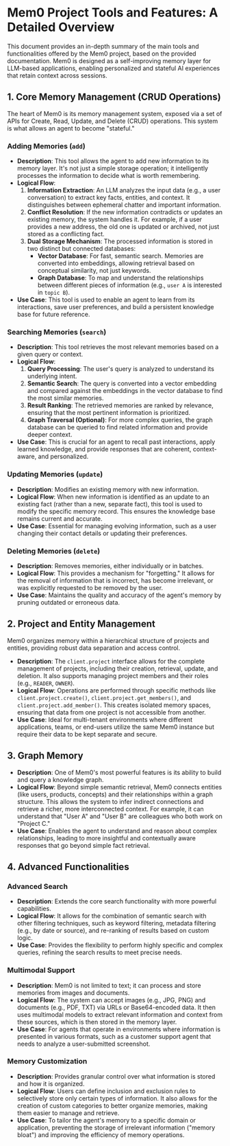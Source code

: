 # Mem0 Project Tools and Features: A Detailed Overview

This document provides an in-depth summary of the main tools and functionalities offered by the Mem0 project, based on the provided documentation. Mem0 is designed as a self-improving memory layer for LLM-based applications, enabling personalized and stateful AI experiences that retain context across sessions.

## 1. Core Memory Management (CRUD Operations)

The heart of Mem0 is its memory management system, exposed via a set of APIs for Create, Read, Update, and Delete (CRUD) operations. This system is what allows an agent to become "stateful."

### Adding Memories (`add`)

- **Description**: This tool allows the agent to add new information to its memory layer. It's not just a simple storage operation; it intelligently processes the information to decide what is worth remembering.
- **Logical Flow**:
    1.  **Information Extraction**: An LLM analyzes the input data (e.g., a user conversation) to extract key facts, entities, and context. It distinguishes between ephemeral chatter and important information.
    2.  **Conflict Resolution**: If the new information contradicts or updates an existing memory, the system handles it. For example, if a user provides a new address, the old one is updated or archived, not just stored as a conflicting fact.
    3.  **Dual Storage Mechanism**: The processed information is stored in two distinct but connected databases:
        *   **Vector Database**: For fast, semantic search. Memories are converted into embeddings, allowing retrieval based on conceptual similarity, not just keywords.
        *   **Graph Database**: To map and understand the relationships between different pieces of information (e.g., `user A` is interested in `topic B`).
- **Use Case**: This tool is used to enable an agent to learn from its interactions, save user preferences, and build a persistent knowledge base for future reference.

### Searching Memories (`search`)

- **Description**: This tool retrieves the most relevant memories based on a given query or context.
- **Logical Flow**:
    1.  **Query Processing**: The user's query is analyzed to understand its underlying intent.
    2.  **Semantic Search**: The query is converted into a vector embedding and compared against the embeddings in the vector database to find the most similar memories.
    3.  **Result Ranking**: The retrieved memories are ranked by relevance, ensuring that the most pertinent information is prioritized.
    4.  **Graph Traversal (Optional)**: For more complex queries, the graph database can be queried to find related information and provide deeper context.
- **Use Case**: This is crucial for an agent to recall past interactions, apply learned knowledge, and provide responses that are coherent, context-aware, and personalized.

### Updating Memories (`update`)

- **Description**: Modifies an existing memory with new information.
- **Logical Flow**: When new information is identified as an update to an existing fact (rather than a new, separate fact), this tool is used to modify the specific memory record. This ensures the knowledge base remains current and accurate.
- **Use Case**: Essential for managing evolving information, such as a user changing their contact details or updating their preferences.

### Deleting Memories (`delete`)

- **Description**: Removes memories, either individually or in batches.
- **Logical Flow**: This provides a mechanism for "forgetting." It allows for the removal of information that is incorrect, has become irrelevant, or was explicitly requested to be removed by the user.
- **Use Case**: Maintains the quality and accuracy of the agent's memory by pruning outdated or erroneous data.

## 2. Project and Entity Management

Mem0 organizes memory within a hierarchical structure of projects and entities, providing robust data separation and access control.

- **Description**: The `client.project` interface allows for the complete management of projects, including their creation, retrieval, update, and deletion. It also supports managing project members and their roles (e.g., `READER`, `OWNER`).
- **Logical Flow**: Operations are performed through specific methods like `client.project.create()`, `client.project.get_members()`, and `client.project.add_member()`. This creates isolated memory spaces, ensuring that data from one project is not accessible from another.
- **Use Case**: Ideal for multi-tenant environments where different applications, teams, or end-users utilize the same Mem0 instance but require their data to be kept separate and secure.

## 3. Graph Memory

- **Description**: One of Mem0's most powerful features is its ability to build and query a knowledge graph.
- **Logical Flow**: Beyond simple semantic retrieval, Mem0 connects entities (like users, products, concepts) and their relationships within a graph structure. This allows the system to infer indirect connections and retrieve a richer, more interconnected context. For example, it can understand that "User A" and "User B" are colleagues who both work on "Project C."
- **Use Case**: Enables the agent to understand and reason about complex relationships, leading to more insightful and contextually aware responses that go beyond simple fact retrieval.

## 4. Advanced Functionalities

### Advanced Search

- **Description**: Extends the core search functionality with more powerful capabilities.
- **Logical Flow**: It allows for the combination of semantic search with other filtering techniques, such as keyword filtering, metadata filtering (e.g., by date or source), and re-ranking of results based on custom logic.
- **Use Case**: Provides the flexibility to perform highly specific and complex queries, refining the search results to meet precise needs.

### Multimodal Support

- **Description**: Mem0 is not limited to text; it can process and store memories from images and documents.
- **Logical Flow**: The system can accept images (e.g., JPG, PNG) and documents (e.g., PDF, TXT) via URLs or Base64-encoded data. It then uses multimodal models to extract relevant information and context from these sources, which is then stored in the memory layer.
- **Use Case**: For agents that operate in environments where information is presented in various formats, such as a customer support agent that needs to analyze a user-submitted screenshot.

### Memory Customization

- **Description**: Provides granular control over what information is stored and how it is organized.
- **Logical Flow**: Users can define inclusion and exclusion rules to selectively store only certain types of information. It also allows for the creation of custom categories to better organize memories, making them easier to manage and retrieve.
- **Use Case**: To tailor the agent's memory to a specific domain or application, preventing the storage of irrelevant information ("memory bloat") and improving the efficiency of memory operations.
